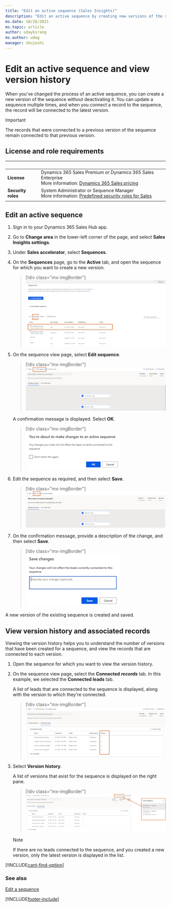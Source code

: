 ```yaml
---
title: "Edit an active sequence (Sales Insights)"
description: "Edit an active sequence by creating new versions of the sequence without deactivating it in sales accelerator."
ms.date: 10/26/2021
ms.topic: article
author: udaykirang
ms.author: udag
manager: shujoshi
---
```

# Edit an active sequence and view version history 

When you've changed the process of an active sequence, you can create a new version of the sequence without deactivating it. You can update a sequence multiple times, and when you connect a record to the sequence, the record will be connected to the latest version.

>[!IMPORTANT]
>The records that were connected to a previous version of the sequence remain connected to that previous version.

## License and role requirements

| &nbsp; | &nbsp; |
|-----------------------|---------|
| **License** | Dynamics 365 Sales Premium or Dynamics 365 Sales Enterprise <br>More information: [Dynamics 365 Sales pricing](https://dynamics.microsoft.com/sales/pricing/) |
| **Security roles** | System Administrator or Sequence Manager <br>  More information: [Predefined security roles for Sales](security-roles-for-sales.md)|
|||

## Edit an active sequence

1.	Sign in to your Dynamics 365 Sales Hub app.   
2.	Go to **Change area** in the lower-left corner of the page, and select **Sales Insights settings**.   
3.	Under **Sales accelerator**, select **Sequences**.   
4.	On the **Sequences** page, go to the **Active** tab, and open the sequence for which you want to create a new version.   

    > [!div class="mx-imgBorder"]
    > ![Select an active sequence to edit](media/sequence-edit-active-select-sequence.png "Select an active sequence to edit")    
 
5.	On the sequence view page, select **Edit sequence**.

    > [!div class="mx-imgBorder"]
    > ![Edit a sequence](media/sequence-edit-active-select-edit-sequence.png "Edit a sequence")    
 
    A confirmation message is displayed. Select **OK**.

    > [!div class="mx-imgBorder"]
    > ![Confirmation message to edit a sequence](media/sequence-edit-active-sequence-confirmation.png "Confirmation message to edit a sequence")    
 
6.	Edit the sequence as required, and then select **Save**.

    > [!div class="mx-imgBorder"]
    > ![Save the edited sequence](media/sequence-edit-active-sequence-save.png "Save the edited sequence")     

7.	On the confirmation message, provide a description of the change, and then select **Save**.

    > [!div class="mx-imgBorder"]
    > ![Confirmation message to save the sequence](media/sequence-edit-active-sequence-save-confirmation-message.png "Confirmation message to save the sequence")     
 
A new version of the existing sequence is created and saved.

## View version history and associated records

Viewing the version history helps you to understand the number of versions that have been created for a sequence, and view the records that are connected to each version.    

1.	Open the sequence for which you want to view the version history.
2.	On the sequence view page, select the **Connected *records*** tab. In this example, we selected the **Connected leads** tab.    

    A list of leads that are connected to the sequence is displayed, along with the version to which they're connected.   

    > [!div class="mx-imgBorder"]
    > ![View the list of leads with associated versions](media/sequence-version-view-leads-list.png "View the list of leads with associated versions")     
 
3.	Select **Version history**.   

    A list of versions that exist for the sequence is displayed on the right pane.

    > [!div class="mx-imgBorder"]
    > ![Select version history option](media/sequence-version-select-version-history.png "Select version history option")

    >[!NOTE]
    >If there are no leads connected to the sequence, and you created a new version, only the latest version is displayed in the list.

[!INCLUDE[cant-find-option](../includes/cant-find-option.md)] 

### See also

[Edit a sequence](edit-a-sequence.md)  



[!INCLUDE[footer-include](../includes/footer-banner.md)]
